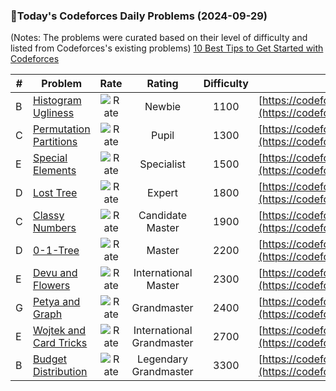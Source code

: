 ### 🌟Today's Codeforces Daily Problems (2024-09-29)
(Notes: The problems were curated based on their level of difficulty and listed from Codeforces's existing problems)
[10 Best Tips to Get Started with Codeforces](https://github.com/ika9810/Codeforces-Daily-Problems/blob/main/10%20Best%20Tips%20to%20Get%20Started%20with%20Codeforces.md)

| # | Problem | Rate| Rating | Difficulty | Contest |
|---| ----- | :--------: | :----------: | :----------: | ---------- |
|B|[Histogram Ugliness](https://codeforces.com/contest/1534/problem/B)|![Rate](https://img.shields.io/badge/Newbie-1100-lightgrey)|Newbie|1100|[https://codeforces.com/contest/1534](https://codeforces.com/contest/1534)|
|C|[Permutation Partitions](https://codeforces.com/contest/1326/problem/C)|![Rate](https://img.shields.io/badge/Pupil-1300-brightgreen)|Pupil|1300|[https://codeforces.com/contest/1326](https://codeforces.com/contest/1326)|
|E|[Special Elements](https://codeforces.com/contest/1352/problem/E)|![Rate](https://img.shields.io/badge/Specialist-1500-9cf)|Specialist|1500|[https://codeforces.com/contest/1352](https://codeforces.com/contest/1352)|
|D|[Lost Tree](https://codeforces.com/contest/1534/problem/D)|![Rate](https://img.shields.io/badge/Expert-1800-blue)|Expert|1800|[https://codeforces.com/contest/1534](https://codeforces.com/contest/1534)|
|C|[Classy Numbers](https://codeforces.com/contest/1036/problem/C)|![Rate](https://img.shields.io/badge/Candidate%20Master-1900-blueviolet)|Candidate Master|1900|[https://codeforces.com/contest/1036](https://codeforces.com/contest/1036)|
|D|[0-1-Tree](https://codeforces.com/contest/1156/problem/D)|![Rate](https://img.shields.io/badge/Master-2200-orange)|Master|2200|[https://codeforces.com/contest/1156](https://codeforces.com/contest/1156)|
|E|[Devu and Flowers](https://codeforces.com/contest/451/problem/E)|![Rate](https://img.shields.io/badge/International%20Master-2300-orange)|International Master|2300|[https://codeforces.com/contest/451](https://codeforces.com/contest/451)|
|G|[Petya and Graph](https://codeforces.com/contest/1082/problem/G)|![Rate](https://img.shields.io/badge/Grandmaster-2400-red)|Grandmaster|2400|[https://codeforces.com/contest/1082](https://codeforces.com/contest/1082)|
|E|[Wojtek and Card Tricks](https://codeforces.com/contest/1210/problem/E)|![Rate](https://img.shields.io/badge/International%20Grandmaster-2700-red)|International Grandmaster|2700|[https://codeforces.com/contest/1210](https://codeforces.com/contest/1210)|
|B|[Budget Distribution](https://codeforces.com/contest/1666/problem/B)|![Rate](https://img.shields.io/badge/Legendary%20Grandmaster-3300-red)|Legendary Grandmaster|3300|[https://codeforces.com/contest/1666](https://codeforces.com/contest/1666)|
